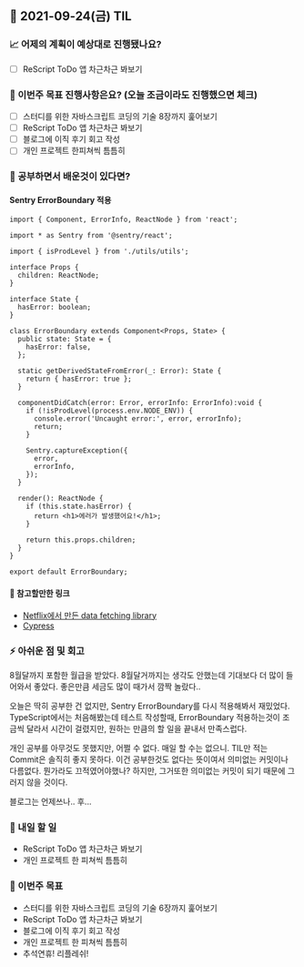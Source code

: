 ## 📆 2021-09-24(금) TIL

### 📈 어제의 계획이 예상대로 진행됐나요?
- [ ] ReScript ToDo 앱 차근차근 봐보기

### 🦄 이번주 목표 진행사항은요? (오늘 조금이라도 진행했으면 체크)
- [ ] 스터디를 위한 자바스크립트 코딩의 기술 8장까지 훑어보기
- [ ] ReScript ToDo 앱 차근차근 봐보기
- [ ] 블로그에 이직 후기 회고 작성
- [ ] 개인 프로젝트 한피쳐씩 틈틈히

### 🤔 공부하면서 배운것이 있다면?

#### Sentry ErrorBoundary 적용

```tsx
import { Component, ErrorInfo, ReactNode } from 'react';

import * as Sentry from '@sentry/react';

import { isProdLevel } from './utils/utils';

interface Props {
  children: ReactNode;
}

interface State {
  hasError: boolean;
}

class ErrorBoundary extends Component<Props, State> {
  public state: State = {
    hasError: false,
  };

  static getDerivedStateFromError(_: Error): State {
    return { hasError: true };
  }

  componentDidCatch(error: Error, errorInfo: ErrorInfo):void {
    if (!isProdLevel(process.env.NODE_ENV)) {
      console.error('Uncaught error:', error, errorInfo);
      return;
    }

    Sentry.captureException({
      error,
      errorInfo,
    });
  }

  render(): ReactNode {
    if (this.state.hasError) {
      return <h1>에러가 발생했어요!</h1>;
    }

    return this.props.children;
  }
}

export default ErrorBoundary;
```

#### 🎈 참고할만한 링크
- [Netflix에서 만든 data fetching library](https://github.com/Netflix/falcor)
- [Cypress](https://www.cypress.io/)

### ⚡ 아쉬운 점 및 회고
8월달까지 포함한 월급을 받았다. 8월달거까지는 생각도 안했는데 기대보다 더 많이 들어와서 좋았다. 좋은만큼 세금도 많이 때가서 깜짝 놀랐다..   

오늘은 딱히 공부한 건 없지만, Sentry ErrorBoundary를 다시 적용해봐서 재밌었다. TypeScript에서는 처음해봤는데 테스트 작성할때, ErrorBoundary 적용하는것이 조금씩 달라서 시간이 걸렸지만, 원하는 만큼의 할 일을 끝내서 만족스럽다.   

개인 공부를 아무것도 못했지만, 어쩔 수 없다. 매일 할 수는 없으니. TIL만 적는 Commit은 솔직히 좋지 못하다. 이건 공부한것도 없다는 뜻이여서 의미없는 커밋이나 다름없다. 뭔가라도 끄적였어야했나? 하지만, 그거또한 의미없는 커밋이 되기 때문에 그러지 않을 것이다.   

블로그는 언제쓰나.. 후...

### 🚀 내일 할 일
- ReScript ToDo 앱 차근차근 봐보기
- 개인 프로젝트 한 피쳐씩 틈틈히

### 🎯 이번주 목표
- 스터디를 위한 자바스크립트 코딩의 기술 6장까지 훑어보기
- ReScript ToDo 앱 차근차근 봐보기
- 블로그에 이직 후기 회고 작성
- 개인 프로젝트 한 피쳐씩 틈틈히
- 추석연휴! 리플레쉬!
